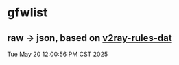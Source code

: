 # gfwlist
## raw -> json, based on [v2ray-rules-dat](https://github.com/Loyalsoldier/v2ray-rules-dat)
Tue May 20 12:00:56 PM CST 2025

